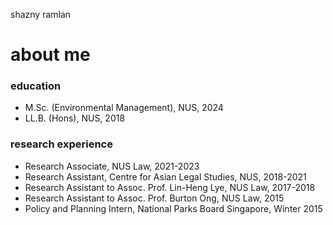 shazny ramlan

# about me



### education

- M.Sc. (Environmental Management), NUS, 2024
- LL.B. (Hons), NUS, 2018

### research experience

- Research Associate, NUS Law, 2021-2023
- Research Assistant, Centre for Asian Legal Studies, NUS, 2018-2021
- Research Assistant to Assoc. Prof. Lin-Heng Lye, NUS Law, 2017-2018
- Research Assistant to Assoc. Prof. Burton Ong, NUS Law, 2015
- Policy and Planning Intern, National Parks Board Singapore, Winter 2015
